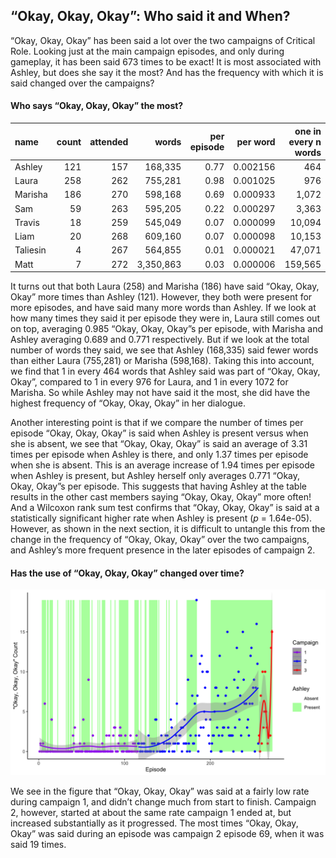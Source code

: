 
## “Okay, Okay, Okay”: Who said it and When?

“Okay, Okay, Okay” has been said a lot over the two campaigns of
Critical Role. Looking just at the main campaign episodes, and only
during gameplay, it has been said 673 times to be exact\! It is most
associated with Ashley, but does she say it the most? And has the
frequency with which it is said changed over the campaigns?

#### Who says “Okay, Okay, Okay” the most?

| name     | count | attended |     words | per episode | per word | one in every n words |
| :------- | ----: | -------: | --------: | ----------: | -------: | -------------------: |
| Ashley   |   121 |      157 |   168,335 |        0.77 | 0.002156 |                  464 |
| Laura    |   258 |      262 |   755,281 |        0.98 | 0.001025 |                  976 |
| Marisha  |   186 |      270 |   598,168 |        0.69 | 0.000933 |                1,072 |
| Sam      |    59 |      263 |   595,205 |        0.22 | 0.000297 |                3,363 |
| Travis   |    18 |      259 |   545,049 |        0.07 | 0.000099 |               10,094 |
| Liam     |    20 |      268 |   609,160 |        0.07 | 0.000098 |               10,153 |
| Taliesin |     4 |      267 |   564,855 |        0.01 | 0.000021 |               47,071 |
| Matt     |     7 |      272 | 3,350,863 |        0.03 | 0.000006 |              159,565 |

It turns out that both Laura (258) and Marisha (186) have said “Okay,
Okay, Okay” more times than Ashley (121). However, they both were
present for more episodes, and have said many more words than Ashley. If
we look at how many times they said it per episode they were in, Laura
still comes out on top, averaging 0.985 “Okay, Okay, Okay”s per episode,
with Marisha and Ashley averaging 0.689 and 0.771 respectively. But if
we look at the total number of words they said, we see that Ashley
(168,335) said fewer words than either Laura (755,281) or Marisha
(598,168). Taking this into account, we find that 1 in every 464 words
that Ashley said was part of “Okay, Okay, Okay”, compared to 1 in every
976 for Laura, and 1 in every 1072 for Marisha. So while Ashley may not
have said it the most, she did have the highest frequency of “Okay,
Okay, Okay” in her dialogue.

Another interesting point is that if we compare the number of times per
episode “Okay, Okay, Okay” is said when Ashley is present versus when
she is absent, we see that “Okay, Okay, Okay” is said an average of 3.31
times per episode when Ashley is there, and only 1.37 times per episode
when she is absent. This is an average increase of 1.94 times per
episode when Ashley is present, but Ashley herself only averages 0.771
“Okay, Okay, Okay”s per episode. This suggests that having Ashley at
the table results in the other cast members saying “Okay, Okay, Okay”
more often\! And a Wilcoxon rank sum test confirms that “Okay, Okay,
Okay” is said at a statistically significant higher rate when Ashley is
present (*p* = 1.64e-05). However, as shown in the next section, it is
difficult to untangle this from the change in the frequency of “Okay,
Okay, Okay” over the two campaigns, and Ashley’s more frequent presence
in the later episodes of campaign 2.

#### Has the use of “Okay, Okay, Okay” changed over time?

![Okay](../plots/okay_okay_okay.png)

We see in the figure that “Okay, Okay, Okay” was said at a fairly low
rate during campaign 1, and didn’t change much from start to finish.
Campaign 2, however, started at about the same rate campaign 1 ended at,
but increased substantially as it progressed. The most times “Okay,
Okay, Okay” was said during an episode was campaign 2 episode 69, when
it was said 19 times.

